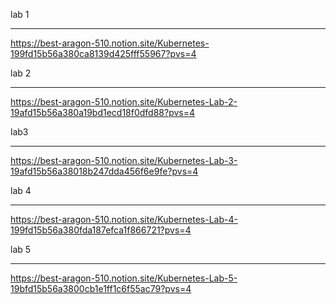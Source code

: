 lab 1
______________________________________________________________________________
https://best-aragon-510.notion.site/Kubernetes-199fd15b56a380ca8139d425fff55967?pvs=4

lab 2
________________________________________________________
https://best-aragon-510.notion.site/Kubernetes-Lab-2-19afd15b56a380a19bd1ecd18f0dfd88?pvs=4

lab3
________________________________________________
https://best-aragon-510.notion.site/Kubernetes-Lab-3-19afd15b56a38018b247dda456f6e9fe?pvs=4

lab 4
______________________________________________________
https://best-aragon-510.notion.site/Kubernetes-Lab-4-199fd15b56a380fda187efca1f866721?pvs=4

lab 5
______________
https://best-aragon-510.notion.site/Kubernetes-Lab-5-19bfd15b56a3800cb1e1ff1c6f55ac79?pvs=4
